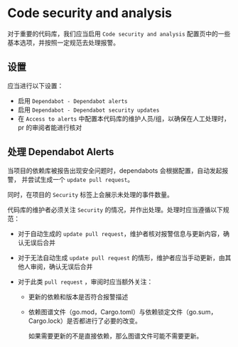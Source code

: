 # Code security and analysis

对于重要的代码库，我们应当启用 `Code security and analysis` 配置页中的一些基本选项，并按照一定规范去处理报警。



## 设置

应当进行以下设置：

- 启用 `Dependabot - Dependabot alerts`
- 启用 `Dependabot - Dependabot security updates`
- 在 `Access to alerts` 中配置本代码库的维护人员/组，以确保在人工处理时，pr 的审阅者能进行核对



## 处理 Dependabot Alerts

当项目的依赖库被报告出现安全问题时，dependabots 会根据配置，自动发起报警， 并尝试生成一个 `update pull request`。

同时，在项目的 `Security` 标签上会展示未处理的事件数量。

代码库的维护者必须关注 `Security` 的情况，并作出处理。处理时应当遵循以下规范：

- 对于自动生成的 `update pull request`，维护者核对报警信息与更新内容，确认无误后合并

- 对于无法自动生成 `update pull request` 的情形，维护者应当手动更新，由其他人审阅，确认无误后合并

- 对于此类 `pull request` ，审阅时应当额外关注：

  - 更新的依赖和版本是否符合报警描述

  - 依赖图谱文件（go.mod，Cargo.toml）与依赖锁定文件（go.sum，Cargo.lock）是否都进行了必要的改变。

    如果需要更新的不是直接依赖，那么图谱文件可能不需要更新。

